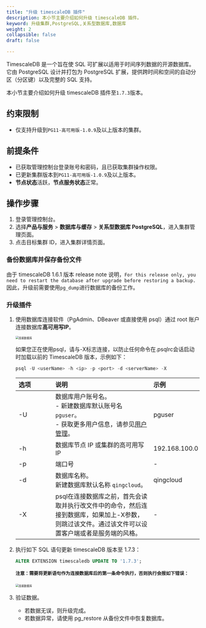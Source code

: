 ```yaml
---
title: "升级 timescaleDB 插件"
description: 本小节主要介绍如何升级 timescaleDB 插件。 
keyword: 升级集群,PostgreSQL,关系型数据库,数据库
weight: 2
collapsible: false
draft: false

---
```


TimescaleDB 是一个旨在使 SQL 可扩展以适用于时间序列数据的开源数据库。 它由 PostgreSQL 设计并打包为 PostgreSQL 扩展，提供跨时间和空间的自动分区（分区键）以及完整的 SQL 支持。

本小节主要介绍如何升级 timescaleDB 插件至`1.7.3`版本。

## 约束限制

- 仅支持升级到`PG11-高可用版-1.0.9`及以上版本的集群。

## 前提条件

- 已获取管理控制台登录账号和密码，且已获取集群操作权限。
- 已更新集群版本到`PG11-高可用版-1.0.9`及以上版本。
- **节点状态**活跃，**节点服务状态**正常。

## 操作步骤

1. 登录管理控制台。
2. 选择**产品与服务** > **数据库与缓存** > **关系型数据库 PostgreSQL**，进入集群管理页面。
3. 点击目标集群 ID，进入集群详情页面。

###  备份数据库并保存备份文件

由于 timescaleDB 1.6.1 版本 release note 说明，`For this release only, you need to restart the database after upgrade before restoring a backup.`因此，升级前需要使用` pg_dump `进行数据库的备份工作。

<!--timescaleDB release notes：[https://docs.timescale.com/timescaledb/latest/overview/release-notes/#main-content](https://docs.timescale.com/timescaledb/latest/overview/release-notes/#main-content)-->

<!--<img src="../../../_images/upgrade_09.png" alt="版本说明" style="zoom:50%;" />-->

### 升级插件

1. 使用数据库连接软件（PgAdmin、DBeaver 或直接使用 psql）通过 root 账户连接数据库**高可用写IP**。

   <img src="../../../_images/upgrade_14.png" alt="连接数据库" style="zoom:50%;" />

   如果您正在使用psql，请与-X标志连接，以防止任何命令在.psqlrc会话启动时加载以前的 TimescaleDB 版本，示例如下：

   ```sql
   psql -U <userName> -h <ip> -p <port> -d <serverName> -X
   ```

   | <span style="display:inline-block;width:80px">选项</span> | <span style="display:inline-block;width:240px">说明</span>   | <span style="display:inline-block;width:280px">示例</span> |
   | :-------------------------------------------------------- | :----------------------------------------------------------- | :--------------------------------------------------------- |
   | -U                                                        | 数据库用户账号名。<br>- 新建数据库默认账号名 `pguser`。<br>- 获取更多用户信息，请参见[用户管理](../../mgt_account/user_account)。 | pguser                                                     |
   | -h                                                        | 数据库节点 IP 或集群的高可用写 IP                            | 192.168.100.0                                              |
   | -p                                                        | 端口号                                                       | -                                                          |
   | -d                                                        | 数据库名称。 <br>新建数据库默认名称 `qingcloud`。            | qingcloud                                                  |
   | -X                                                        | psql在连接数据库之前，首先会读取并执行改文件中的命令，然后连接到数据库，如果加上-X参数，则跳过该文件。通过该文件可以设置客户端或者是服务端的风格。 | -                                                          |

2. 执行如下 SQL 语句更新 timescaleDB 版本至 1.7.3：

   ```sql
   ALTER EXTENSION timescaledb UPDATE TO '1.7.3';
   ```

   <b> `注意：需要将更新语句作为连接数据库后的第一条命令执行，否则执行会报如下错误：`</b>

   ​		<img src="../../../_images/upgrade_15.png" alt="连接数据库" style="zoom:50%;" />

3. 验证数据。

   - 若数据无误，则升级完成。
   - 若数据异常，请使用 pg_restore 从备份文件中恢复数据库。